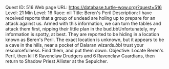 Quest ID: 516
Web page URL: https://database.turtle-wow.org/?quest=516
Level: 21
Min Level: 16
Race: nil
Title: Beren's Peril
Description: I have received reports that a group of undead are holing up to prepare for an attack against us. Armed with this information, we can turn the tables and attack them first, nipping their little plan in the bud.$b$bUnfortunately, my information is spotty, at best. They are reported to be hiding in a location known as Beren's Peril. The exact location is unknown, but it appears to be a cave in the hills, near a pocket of Dalaran wizards.$b$bI trust your resourcefulness. Find them, and put them down.
Objective: Locate Beren's Peril, then kill 6 Ravenclaw Drudgers and 6 Ravenclaw Guardians, then return to Shadow Priest Allister at the Sepulcher.
